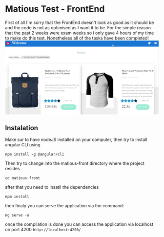 # Matious Test - FrontEnd

First of all I'm sorry that the FrontEnd doesn't look as good as it should be and the code is not as optimised as I want it to be. For the simple reason that the past 2 weeks were exam weeks so i only gave 4 hours of my time to make do this test. Nonetheless all of the tasks have been completed!
![Test Demo](https://github.com/Elcaveman/matious-test/blob/main/demo.png)
## Instalation

Make sur to have nodeJS installed on your computer, then try to install angular CLI using 
```
npm install -g @angular/cli
```
Then try to change into the matious-front directory where the project resides
``` 
cd matious-front 
```
after that you need to insatll the dependencies
``` 
npm install 
```
then finaly you can serve the application via the command:
``` 
ng serve -o 
```
once the compilation is done you can access the application via localhost on port 4200
``http://localhost:4200/``
